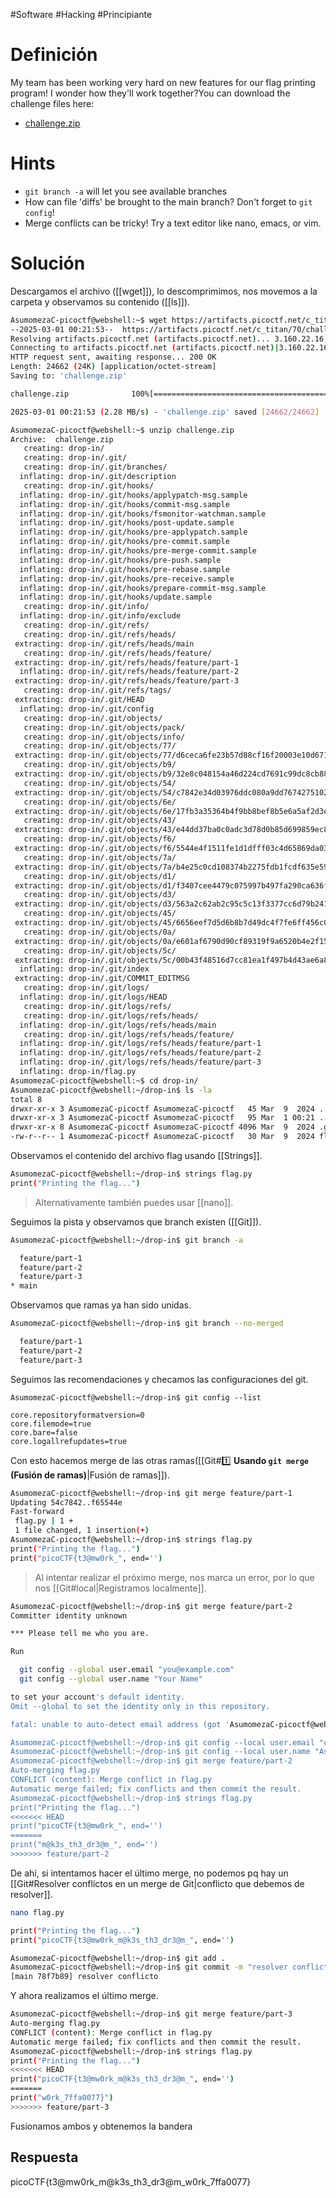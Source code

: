 #Software #Hacking #Principiante
# Definición
My team has been working very hard on new features for our flag printing program! I wonder how they'll work together?You can download the challenge files here:

- [challenge.zip](https://artifacts.picoctf.net/c_titan/70/challenge.zip)
# Hints
- `git branch -a` will let you see available branches
- How can file 'diffs' be brought to the main branch? Don't forget to `git config`!
- Merge conflicts can be tricky! Try a text editor like nano, emacs, or vim.
# Solución

Descargamos el archivo ([[wget]]), lo descomprimimos, nos movemos a la carpeta y observamos su contenido ([[ls]]).

```bash
AsumomezaC-picoctf@webshell:~$ wget https://artifacts.picoctf.net/c_titan/70/challenge.zip
--2025-03-01 00:21:53--  https://artifacts.picoctf.net/c_titan/70/challenge.zip
Resolving artifacts.picoctf.net (artifacts.picoctf.net)... 3.160.22.16, 3.160.22.92, 3.160.22.128, ...
Connecting to artifacts.picoctf.net (artifacts.picoctf.net)|3.160.22.16|:443... connected.
HTTP request sent, awaiting response... 200 OK
Length: 24662 (24K) [application/octet-stream]
Saving to: 'challenge.zip'

challenge.zip              100%[========================================>]  24.08K  --.-KB/s    in 0.01s   

2025-03-01 00:21:53 (2.28 MB/s) - 'challenge.zip' saved [24662/24662]

AsumomezaC-picoctf@webshell:~$ unzip challenge.zip 
Archive:  challenge.zip
   creating: drop-in/
   creating: drop-in/.git/
   creating: drop-in/.git/branches/
  inflating: drop-in/.git/description  
   creating: drop-in/.git/hooks/
  inflating: drop-in/.git/hooks/applypatch-msg.sample  
  inflating: drop-in/.git/hooks/commit-msg.sample  
  inflating: drop-in/.git/hooks/fsmonitor-watchman.sample  
  inflating: drop-in/.git/hooks/post-update.sample  
  inflating: drop-in/.git/hooks/pre-applypatch.sample  
  inflating: drop-in/.git/hooks/pre-commit.sample  
  inflating: drop-in/.git/hooks/pre-merge-commit.sample  
  inflating: drop-in/.git/hooks/pre-push.sample  
  inflating: drop-in/.git/hooks/pre-rebase.sample  
  inflating: drop-in/.git/hooks/pre-receive.sample  
  inflating: drop-in/.git/hooks/prepare-commit-msg.sample  
  inflating: drop-in/.git/hooks/update.sample  
   creating: drop-in/.git/info/
  inflating: drop-in/.git/info/exclude  
   creating: drop-in/.git/refs/
   creating: drop-in/.git/refs/heads/
 extracting: drop-in/.git/refs/heads/main  
   creating: drop-in/.git/refs/heads/feature/
 extracting: drop-in/.git/refs/heads/feature/part-1  
  inflating: drop-in/.git/refs/heads/feature/part-2  
 extracting: drop-in/.git/refs/heads/feature/part-3  
   creating: drop-in/.git/refs/tags/
 extracting: drop-in/.git/HEAD       
  inflating: drop-in/.git/config     
   creating: drop-in/.git/objects/
   creating: drop-in/.git/objects/pack/
   creating: drop-in/.git/objects/info/
   creating: drop-in/.git/objects/77/
 extracting: drop-in/.git/objects/77/d6ceca6fe23b57d88cf16f20003e10d6715690  
   creating: drop-in/.git/objects/b9/
 extracting: drop-in/.git/objects/b9/32e8c048154a46d224cd7691c99dc8cb88164a  
   creating: drop-in/.git/objects/54/
 extracting: drop-in/.git/objects/54/c7842e34d03976ddc080a9dd76742751024358  
   creating: drop-in/.git/objects/6e/
 extracting: drop-in/.git/objects/6e/17fb3a35364b4f9bb8bef8b5e6a5af2d3e7dfa  
   creating: drop-in/.git/objects/43/
 extracting: drop-in/.git/objects/43/e44dd37ba0c0adc3d78d0b85d699859ec8d75c  
   creating: drop-in/.git/objects/f6/
 extracting: drop-in/.git/objects/f6/5544e4f1511fe1d1dfff03c4d65869da039b8e  
   creating: drop-in/.git/objects/7a/
 extracting: drop-in/.git/objects/7a/b4e25c0cd108374b2275fdb1fcdf635e591833  
   creating: drop-in/.git/objects/d1/
 extracting: drop-in/.git/objects/d1/f3407cee4479c075997b497fa290ca636fe258  
   creating: drop-in/.git/objects/d3/
 extracting: drop-in/.git/objects/d3/563a2c62ab2c95c5c13f3377cc6d79b2411c22  
   creating: drop-in/.git/objects/45/
 extracting: drop-in/.git/objects/45/6656eef7d5d6b8b7d49dc4f7fe6ff456c0bb91  
   creating: drop-in/.git/objects/0a/
 extracting: drop-in/.git/objects/0a/e601af6790d90cf89319f9a6520b4e2f15db35  
   creating: drop-in/.git/objects/5c/
 extracting: drop-in/.git/objects/5c/00b43f48516d7cc81ea1f497b4d43ae6a84c4c  
  inflating: drop-in/.git/index      
 extracting: drop-in/.git/COMMIT_EDITMSG  
   creating: drop-in/.git/logs/
  inflating: drop-in/.git/logs/HEAD  
   creating: drop-in/.git/logs/refs/
   creating: drop-in/.git/logs/refs/heads/
  inflating: drop-in/.git/logs/refs/heads/main  
   creating: drop-in/.git/logs/refs/heads/feature/
  inflating: drop-in/.git/logs/refs/heads/feature/part-1  
  inflating: drop-in/.git/logs/refs/heads/feature/part-2  
  inflating: drop-in/.git/logs/refs/heads/feature/part-3  
  inflating: drop-in/flag.py         
AsumomezaC-picoctf@webshell:~$ cd drop-in/
AsumomezaC-picoctf@webshell:~/drop-in$ ls -la
total 8
drwxr-xr-x 3 AsumomezaC-picoctf AsumomezaC-picoctf   45 Mar  9  2024 .
drwxr-xr-x 3 AsumomezaC-picoctf AsumomezaC-picoctf   95 Mar  1 00:21 ..
drwxr-xr-x 8 AsumomezaC-picoctf AsumomezaC-picoctf 4096 Mar  9  2024 .git
-rw-r--r-- 1 AsumomezaC-picoctf AsumomezaC-picoctf   30 Mar  9  2024 flag.py
```

Observamos el contenido del archivo flag usando [[Strings]].
```bash
AsumomezaC-picoctf@webshell:~/drop-in$ strings flag.py
print("Printing the flag...")
```
>Alternativamente también puedes usar [[nano]].

Seguimos la pista y observamos que branch existen ([[Git]]).

```bash
AsumomezaC-picoctf@webshell:~/drop-in$ git branch -a

  feature/part-1
  feature/part-2
  feature/part-3
* main
```

Observamos que ramas ya han sido unidas.
```bash
AsumomezaC-picoctf@webshell:~/drop-in$ git branch --no-merged

  feature/part-1
  feature/part-2
  feature/part-3
```

Seguimos las recomendaciones y checamos las configuraciones del git.
```shell
AsumomezaC-picoctf@webshell:~/drop-in$ git config --list

core.repositoryformatversion=0
core.filemode=true
core.bare=false
core.logallrefupdates=true
```

Con esto hacemos merge de las otras ramas([[Git#1️⃣ **Usando `git merge` (Fusión de ramas)**|Fusión de ramas]]).
```bash
AsumomezaC-picoctf@webshell:~/drop-in$ git merge feature/part-1
Updating 54c7842..f65544e
Fast-forward
 flag.py | 1 +
 1 file changed, 1 insertion(+)
AsumomezaC-picoctf@webshell:~/drop-in$ strings flag.py 
print("Printing the flag...")
print("picoCTF{t3@mw0rk_", end='')
```

>Al intentar realizar el próximo merge, nos marca un error, por lo que nos [[Git#local|Registramos localmente]].

```bash
AsumomezaC-picoctf@webshell:~/drop-in$ git merge feature/part-2
Committer identity unknown

*** Please tell me who you are.

Run

  git config --global user.email "you@example.com"
  git config --global user.name "Your Name"

to set your account's default identity.
Omit --global to set the identity only in this repository.

fatal: unable to auto-detect email address (got 'AsumomezaC-picoctf@webshell.(none)')

AsumomezaC-picoctf@webshell:~/drop-in$ git config --local user.email "cuevassolisadrian@gmail.com"  
AsumomezaC-picoctf@webshell:~/drop-in$ git config --local user.name "AsumomezaC"
AsumomezaC-picoctf@webshell:~/drop-in$ git merge feature/part-2
Auto-merging flag.py
CONFLICT (content): Merge conflict in flag.py
Automatic merge failed; fix conflicts and then commit the result.
AsumomezaC-picoctf@webshell:~/drop-in$ strings flag.py 
print("Printing the flag...")
<<<<<<< HEAD
print("picoCTF{t3@mw0rk_", end='')
=======
print("m@k3s_th3_dr3@m_", end='')
>>>>>>> feature/part-2
```

De ahí, si intentamos hacer el último merge, no podemos pq hay un [[Git#Resolver conflictos en un merge de Git|conflicto que debemos de resolver]]. 

```bash
nano flag.py 

print("Printing the flag...")
print("picoCTF{t3@mw0rk_m@k3s_th3_dr3@m_", end='')

AsumomezaC-picoctf@webshell:~/drop-in$ git add .
AsumomezaC-picoctf@webshell:~/drop-in$ git commit -m "resolver conflicto"
[main 78f7b89] resolver conflicto
```

Y ahora realizamos el último merge.

```bash
AsumomezaC-picoctf@webshell:~/drop-in$ git merge feature/part-3
Auto-merging flag.py
CONFLICT (content): Merge conflict in flag.py
Automatic merge failed; fix conflicts and then commit the result.
AsumomezaC-picoctf@webshell:~/drop-in$ strings flag.py 
print("Printing the flag...")
<<<<<<< HEAD
print("picoCTF{t3@mw0rk_m@k3s_th3_dr3@m_", end='')
=======
print("w0rk_7ffa0077}")
>>>>>>> feature/part-3
```
Fusionamos ambos y obtenemos la bandera
## Respuesta
picoCTF{t3@mw0rk_m@k3s_th3_dr3@m_w0rk_7ffa0077}